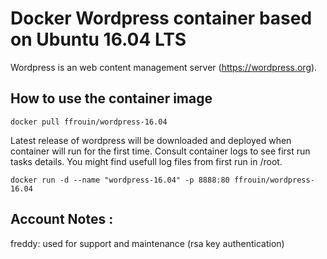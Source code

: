# Docker Wordpress container based on Ubuntu 16.04 LTS

Wordpress is an web content management server (https://wordpress.org).

## How to use the container image

	docker pull ffrouin/wordpress-16.04

Latest release of wordpress will be downloaded and deployed when container will run for the first time. Consult container logs to see first run tasks details. You might find usefull log files from first run in /root.

	docker run -d --name "wordpress-16.04" -p 8888:80 ffrouin/wordpress-16.04

## Account Notes :
freddy: used for support and maintenance (rsa key authentication)


